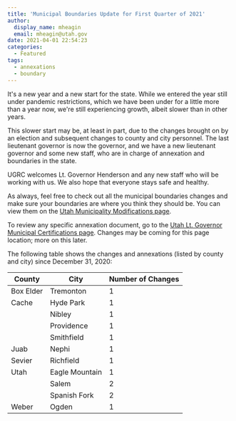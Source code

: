 ```yaml
---
title: 'Municipal Boundaries Update for First Quarter of 2021'
author:
  display_name: mheagin
  email: mheagin@utah.gov
date: 2021-04-01 22:54:23
categories:
  - Featured
tags:
  - annexations
  - boundary
---
```


It's a new year and a new start for the state. While we entered the year still under pandemic restrictions, which we have been under for a little more than a year now, we're still experiencing growth, albeit slower than in other years.

This slower start may be, at least in part, due to the changes brought on by an election and subsequent changes to county and city personnel. The last lieutenant governor is now the governor, and we have a new lieutenant governor and some new staff, who are in charge of annexation and boundaries in the state.

UGRC welcomes Lt. Governor Henderson and any new staff who will be working with us. We also hope that everyone stays safe and healthy.

As always, feel free to check out all the municipal boundaries changes and make sure your boundaries are where you think they should be. You can view them on the [Utah Municipality Modifications page](https://www.arcgis.com/home/webmap/viewer.html?webmap=c5ab7e0fcd514f1a9db6b8dad55bba63 ).

To review any specific annexation document, go to the [Utah Lt. Governor Municipal Certifications page](https://municert.utah.gov/). Changes may be coming for this page location; more on this later.

The following table shows the changes and annexations (listed by county and city) since December 31, 2020:

| County | City | Number of Changes |
| --- | --- | --- |
| Box Elder | Tremonton | 1 |
| Cache | Hyde Park | 1 |
| | Nibley | 1 |
| | Providence | 1 |
| | Smithfield | 1 |
| Juab | Nephi  | 1 |
| Sevier | Richfield | 1 |
| Utah | Eagle Mountain | 1 |
| | Salem  | 2 |
| | Spanish Fork  | 2 |
| Weber | Ogden | 1 |
